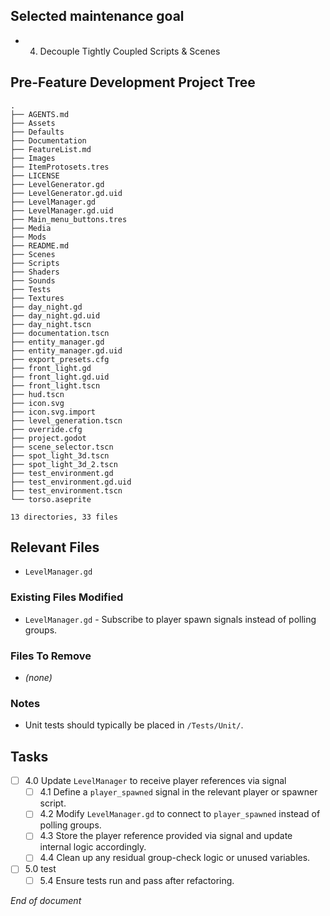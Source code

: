 ## Selected maintenance goal
- 4. Decouple Tightly Coupled Scripts & Scenes

## Pre-Feature Development Project Tree
```
.
├── AGENTS.md
├── Assets
├── Defaults
├── Documentation
├── FeatureList.md
├── Images
├── ItemProtosets.tres
├── LICENSE
├── LevelGenerator.gd
├── LevelGenerator.gd.uid
├── LevelManager.gd
├── LevelManager.gd.uid
├── Main_menu_buttons.tres
├── Media
├── Mods
├── README.md
├── Scenes
├── Scripts
├── Shaders
├── Sounds
├── Tests
├── Textures
├── day_night.gd
├── day_night.gd.uid
├── day_night.tscn
├── documentation.tscn
├── entity_manager.gd
├── entity_manager.gd.uid
├── export_presets.cfg
├── front_light.gd
├── front_light.gd.uid
├── front_light.tscn
├── hud.tscn
├── icon.svg
├── icon.svg.import
├── level_generation.tscn
├── override.cfg
├── project.godot
├── scene_selector.tscn
├── spot_light_3d.tscn
├── spot_light_3d_2.tscn
├── test_environment.gd
├── test_environment.gd.uid
├── test_environment.tscn
└── torso.aseprite

13 directories, 33 files
```

## Relevant Files
- `LevelManager.gd`

### Existing Files Modified
- `LevelManager.gd` - Subscribe to player spawn signals instead of polling groups.

### Files To Remove
- *(none)*

### Notes
- Unit tests should typically be placed in `/Tests/Unit/`.

## Tasks
- [ ] 4.0 Update `LevelManager` to receive player references via signal
  - [ ] 4.1 Define a `player_spawned` signal in the relevant player or spawner script.
  - [ ] 4.2 Modify `LevelManager.gd` to connect to `player_spawned` instead of polling groups.
  - [ ] 4.3 Store the player reference provided via signal and update internal logic accordingly.
  - [ ] 4.4 Clean up any residual group-check logic or unused variables.
- [ ] 5.0 test
  - [ ] 5.4 Ensure tests run and pass after refactoring.

*End of document*
